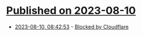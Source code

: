 # [Published on 2023-08-10](index.md)

* [2023-08-10, 08:42:53](https://lobste.rs/s/qk4gsg/blocked_by_cloudflare) - [Blocked by Cloudflare](https://jrhawley.ca/2023/08/07/blocked-by-cloudflare)
